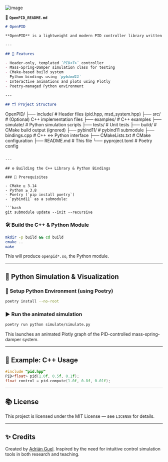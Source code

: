 ![image](https://github.com/user-attachments/assets/52681e9f-b44d-404b-b3c7-ba64e3289e18)

📄 **`OpenPID_README.md`**
```markdown
# OpenPID

**OpenPID** is a lightweight and modern PID controller library written in C++ with simulation tools for mass-spring-damper systems. It supports both real-time C++ applications and Python visualization via `pybind11`.

---

## 🚀 Features

- Header-only, templated `PID<T>` controller
- Mass-Spring-Damper simulation class for testing
- CMake-based build system
- Python bindings using `pybind11`
- Interactive animations and plots using Plotly
- Poetry-managed Python environment

---

## 🗂️ Project Structure

```
OpenPID/
├── include/           # Header files (pid.hpp, msd_system.hpp)
├── src/               # (Optional) C++ implementation files
├── examples/          # C++ examples
├── simulate/          # Python simulation scripts
├── tests/             # Unit tests
├── build/             # CMake build output (ignored)
├── pybind11/          # pybind11 submodule
├── bindings.cpp       # C++ ↔ Python interface
├── CMakeLists.txt     # CMake configuration
├── README.md          # This file
└── pyproject.toml     # Poetry config
```

---

## ⚙️ Building the C++ Library & Python Bindings

### 🔧 Prerequisites

- CMake ≥ 3.14
- Python ≥ 3.8
- Poetry (`pip install poetry`)
- `pybind11` as a submodule:

```bash
git submodule update --init --recursive
```

### 🛠️ Build the C++ & Python Module

```bash
mkdir -p build && cd build
cmake ..
make
```

This will produce `openpid*.so`, the Python module.

---

## 🧪 Python Simulation & Visualization

### 🔁 Setup Python Environment (using Poetry)

```bash
poetry install --no-root
```

### ▶️ Run the animated simulation

```bash
poetry run python simulate/simulate.py
```

This launches an animated Plotly graph of the PID-controlled mass-spring-damper system.

---

## 🧩 Example: C++ Usage

```cpp
#include "pid.hpp"
PID<float> pid(1.0f, 0.5f, 0.1f);
float control = pid.compute(1.0f, 0.8f, 0.01f);
```

---

## 📚 License

This project is licensed under the MIT License — see `LICENSE` for details.

---

## ✨ Credits

Created by [Adrián Guel](https://github.com/AdrianGuel). Inspired by the need for intuitive control simulation tools in both research and teaching.
```
